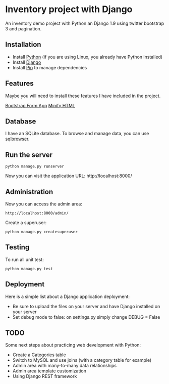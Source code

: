 Inventory project with Django
=============================

An inventory demo project with Python an Django 1.9 using twitter bootstrap 3 and pagination.

Installation
-----------------------------

- Install [Python](http://www.python.org/) (if you are using Linux, you already have Python installed)
- Install [Django](http://www.djangoproject.com)
- Install [Pip](https://pip.pypa.io/en/stable/installing/) to manage dependencies

Features
-----------------------------

Maybe you will need to install these features I have included in the project.

[Bootstrap Form App](https://github.com/tzangms/django-bootstrap-form)
[Minify HTML](https://github.com/cobrateam/django-htmlmin)

Database
-----------------------------

I have an SQLite database. To browse and manage data, you can use [sqlbrowser](http://sqlitebrowser.org/).

Run the server
-----------------------------

	python manage.py runserver

Now you can visit the application URL: http://localhost:8000/

Administration
-----------------------------

Now you can access the admin area:

	http://localhost:8000/admin/

Create a superuser:

	python manage.py createsuperuser

Testing
-----------------------------

To run all unit test:

	python manage.py test

Deployment
-----------------------------

Here is a simple list about a Django application deployment:

- Be sure to upload the files on your server and have Django installed on your server
- Set debug mode to false: on settings.py simply change DEBUG = False

TODO
-----------------------------

Some next steps about practicing web development with Python:

- Create a Categories table
- Switch to MySQL and use joins (with a category table for example)
- Admin area with many-to-many data relationships
- Admin area template customization
- Using Django REST framework